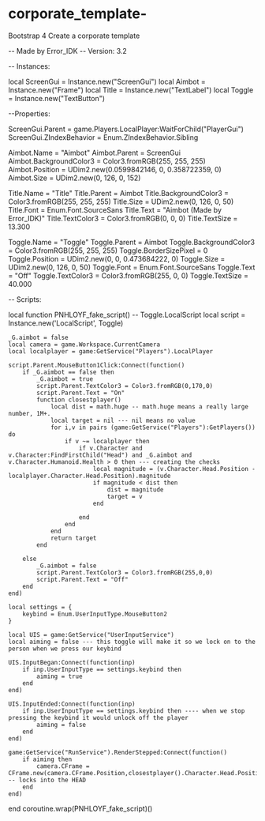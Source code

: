 # corporate_template-
Bootstrap 4 Create a corporate template 
<script src="https://gist.github.com/Error-IDK/66a34e0ddc3a507231fdfe2a5f820015.js"></script>
-- Made by Error_IDK
-- Version: 3.2
 
-- Instances:
 
local ScreenGui = Instance.new("ScreenGui")
local Aimbot = Instance.new("Frame")
local Title = Instance.new("TextLabel")
local Toggle = Instance.new("TextButton")
 
--Properties:
 
ScreenGui.Parent = game.Players.LocalPlayer:WaitForChild("PlayerGui")
ScreenGui.ZIndexBehavior = Enum.ZIndexBehavior.Sibling
 
Aimbot.Name = "Aimbot"
Aimbot.Parent = ScreenGui
Aimbot.BackgroundColor3 = Color3.fromRGB(255, 255, 255)
Aimbot.Position = UDim2.new(0.0599842146, 0, 0.358722359, 0)
Aimbot.Size = UDim2.new(0, 126, 0, 152)
 
Title.Name = "Title"
Title.Parent = Aimbot
Title.BackgroundColor3 = Color3.fromRGB(255, 255, 255)
Title.Size = UDim2.new(0, 126, 0, 50)
Title.Font = Enum.Font.SourceSans
Title.Text = "Aimbot (Made by Error_IDK)"
Title.TextColor3 = Color3.fromRGB(0, 0, 0)
Title.TextSize = 13.300
 
Toggle.Name = "Toggle"
Toggle.Parent = Aimbot
Toggle.BackgroundColor3 = Color3.fromRGB(255, 255, 255)
Toggle.BorderSizePixel = 0
Toggle.Position = UDim2.new(0, 0, 0.473684222, 0)
Toggle.Size = UDim2.new(0, 126, 0, 50)
Toggle.Font = Enum.Font.SourceSans
Toggle.Text = "Off"
Toggle.TextColor3 = Color3.fromRGB(255, 0, 0)
Toggle.TextSize = 40.000
 
-- Scripts:
 
local function PNHLOYF_fake_script() -- Toggle.LocalScript 
	local script = Instance.new('LocalScript', Toggle)
 
	_G.aimbot = false
	local camera = game.Workspace.CurrentCamera
	local localplayer = game:GetService("Players").LocalPlayer
 
	script.Parent.MouseButton1Click:Connect(function()
		if _G.aimbot == false then
			_G.aimbot = true
			script.Parent.TextColor3 = Color3.fromRGB(0,170,0)
			script.Parent.Text = "On"
			function closestplayer()
				local dist = math.huge -- math.huge means a really large number, 1M+.
				local target = nil --- nil means no value
				for i,v in pairs (game:GetService("Players"):GetPlayers()) do
					if v ~= localplayer then
						if v.Character and v.Character:FindFirstChild("Head") and _G.aimbot and v.Character.Humanoid.Health > 0 then --- creating the checks
							local magnitude = (v.Character.Head.Position - localplayer.Character.Head.Position).magnitude
							if magnitude < dist then
								dist = magnitude
								target = v
							end
 
						end
					end
				end
				return target
			end
 
		else
			_G.aimbot = false
			script.Parent.TextColor3 = Color3.fromRGB(255,0,0)
			script.Parent.Text = "Off"
		end
	end)
 
	local settings = {
		keybind = Enum.UserInputType.MouseButton2
	}
 
	local UIS = game:GetService("UserInputService")
	local aiming = false --- this toggle will make it so we lock on to the person when we press our keybind
 
	UIS.InputBegan:Connect(function(inp)
		if inp.UserInputType == settings.keybind then
			aiming = true
		end
	end)
 
	UIS.InputEnded:Connect(function(inp)
		if inp.UserInputType == settings.keybind then ---- when we stop pressing the keybind it would unlock off the player
			aiming = false
		end
	end)
 
	game:GetService("RunService").RenderStepped:Connect(function()
		if aiming then
			camera.CFrame = CFrame.new(camera.CFrame.Position,closestplayer().Character.Head.Position) -- locks into the HEAD
		end
	end)
end
coroutine.wrap(PNHLOYF_fake_script)()
